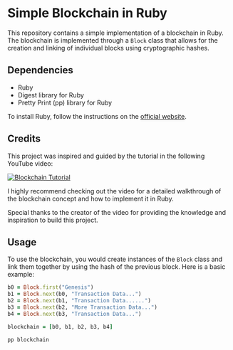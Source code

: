 # Simple Blockchain in Ruby

This repository contains a simple implementation of a blockchain in Ruby. The blockchain is implemented through a `Block` class that allows for the creation and linking of individual blocks using cryptographic hashes.

## Dependencies

- Ruby
- Digest library for Ruby
- Pretty Print (pp) library for Ruby

To install Ruby, follow the instructions on the [official website](https://www.ruby-lang.org/en/documentation/installation/).

## Credits

This project was inspired and guided by the tutorial in the following YouTube video:

[![Blockchain Tutorial](http://img.youtube.com/vi/xAHTddYzzdU/0.jpg)](http://www.youtube.com/watch?v=xAHTddYzzdU "Blockchain Tutorial")

I highly recommend checking out the video for a detailed walkthrough of the blockchain concept and how to implement it in Ruby.

Special thanks to the creator of the video for providing the knowledge and inspiration to build this project.

## Usage

To use the blockchain, you would create instances of the `Block` class and link them together by using the hash of the previous block. Here is a basic example:

```ruby
b0 = Block.first("Genesis")
b1 = Block.next(b0, "Transaction Data...")
b2 = Block.next(b1, "Transaction Data......")
b3 = Block.next(b2, "More Transaction Data...")
b4 = Block.next(b3, "Transaction Data...")

blockchain = [b0, b1, b2, b3, b4]

pp blockchain





